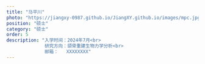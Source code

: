 ```yaml
---
title: "马平川"
photo: "https://jiangxy-0987.github.io/JiangXY.github.io/images/mpc.jpg"
position: "硕士"
category: "硕士"
order: 5
description: "入学时间：2024年7月<br>
              研究方向：颌骨重建生物力学分析<br>
              邮箱：   XXXXXXXX"
---
```

